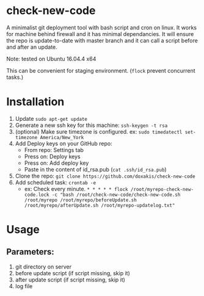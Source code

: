 # check-new-code

A minimalist git deployment tool with bash script and cron on linux. It works for machine behind firewall and it has minimal dependancies. It will ensure the repo is update-to-date with master branch and it can call a script before and after an update.

Note: tested on Ubuntu 16.04.4 x64

This can be convenient for staging environment. (`flock` prevent concurrent tasks.)

# Installation

1. Update `sudo apt-get update`
2. Generate a new ssh key for this machine: `ssh-keygen -t rsa`
3. (optional) Make sure timezone is configured. ex: `sudo timedatectl set-timezone America/New_York`
4. Add Deploy keys on your GitHub repo:
    - From repo: Settings tab
    - Press on: Deploy keys
    - Press on: Add deploy key
    - Paste in the content of id_rsa.pub (`cat .ssh/id_rsa.pub`)
5. Clone the repo: `git clone https://github.com/doxakis/check-new-code`
6. Add scheduled task: `crontab -e`
    - ex: Check every minute. `* * * * * flock /root/myrepo-check-new-code.lock -c "bash /root/check-new-code/check-new-code.sh /root/myrepo /root/myrepo/beforeUpdate.sh /root/myrepo/afterUpdate.sh /root/myrepo-updatelog.txt"`

# Usage

## Parameters:

1. git directory on server
2. before update script (if script missing, skip it)
3. after update script (if script missing, skip it)
4. log file
